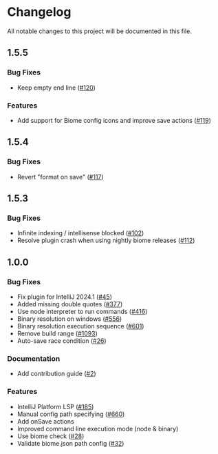 # Changelog

All notable changes to this project will be documented in this file.

## 1.5.5

### Bug Fixes

- Keep empty end line ([#120](https://github.com/biomejs/biome-intellij/pull/120))

### Features

- Add support for Biome config icons and improve save actions ([#119](https://github.com/biomejs/biome-intellij/pull/119))


## 1.5.4

### Bug Fixes

- Revert "format on save" ([#117](https://github.com/biomejs/biome-intellij/pull/117))

## 1.5.3

### Bug Fixes

- Infinite indexing / intellisense blocked ([#102](https://github.com/biomejs/biome-intellij/pull/102))
- Resolve plugin crash when using nightly biome releases ([#112](https://github.com/biomejs/biome-intellij/pull/112))

## 1.0.0

### Bug Fixes

- Fix plugin for IntelliJ 2024.1 ([#45](https://github.com/biomejs/biome-intellij/pull/45))
- Added missing double quotes ([#377](https://github.com/biomejs/biome-intellij/pull/377))
- Use node interpreter to run commands ([#416](https://github.com/biomejs/biome-intellij/pull/416))
- Binary resolution on windows ([#556](https://github.com/biomejs/biome-intellij/pull/556))
- Binary resolution execution sequence ([#601](https://github.com/biomejs/biome-intellij/pull/601))
- Remove build range ([#1093](https://github.com/biomejs/biome-intellij/pull/1093))
- Auto-save race condition ([#26](https://github.com/biomejs/biome-intellij/pull/26))

### Documentation

- Add contribution guide ([#2](https://github.com/biomejs/biome-intellij/pull/2))

### Features

- IntelliJ Platform LSP ([#185](https://github.com/biomejs/biome-intellij/pull/185))
- Manual config path specifying ([#660](https://github.com/biomejs/biome-intellij/pull/660))
- Add onSave actions
- Improved command line execution mode (node & binary)
- Use biome check ([#28](https://github.com/biomejs/biome-intellij/pull/28))
- Validate biome.json path config ([#32](https://github.com/biomejs/biome-intellij/pull/32))

